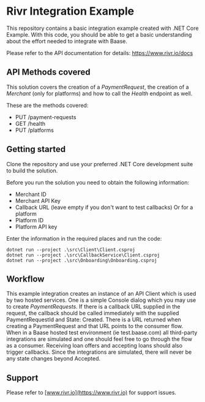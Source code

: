 # Rivr Integration Example
This repository contains a basic integration example created with .NET Core Example. With this code, you should be able to get a basic understanding about the effort needed to integrate with Baase.

Please refer to the API documentation for details: https://www.rivr.io/docs

## API Methods covered
This solution covers the creation of a *PaymentRequest*, the creation of a *Merchant* (only for platforms) and how to call the *Health* endpoint as well.

These are the methods covered: 
- PUT /payment-requests
- GET /health
- PUT /platforms

## Getting started
Clone the repository and use your preferred .NET Core development suite to build the solution.

Before you run the solution you need to obtain the following information: 
- Merchant ID
- Merchant API Key
- Callback URL (leave empty if you don't want to test callbacks)
Or for a platform
- Platform ID
- Platform API key

Enter the information in the required places and run the code:

```
dotnet run --project .\src\Client\Client.csproj
dotnet run --project .\src\CallbackService\Client.csproj
dotnet run --project .\src\Onboarding\Onboarding.csproj
```

## Workflow

This example integration creates an instance of an API Client which is used by two hosted services. One is a simple Console dialog which you may use to create *PaymentRequests*. If there is a callback URL supplied in the request, the callback should be called immediately with the supplied PaymentRequestId and State: Created. There is a URL returned when creating a PaymentRequest and that URL points to the consumer flow. When in a Baase hosted test environment (ie test.baase.com) all third-party integrations are simulated and one should feel free to go through the flow as a consumer. Receiving loan offers and accepting loans should also trigger callbacks. Since the integrations are simulated, there will never be any state changes beyond Accepted.

## Support

Please refer to [www.rivr.io](https://www.rivr.io) for support issues.